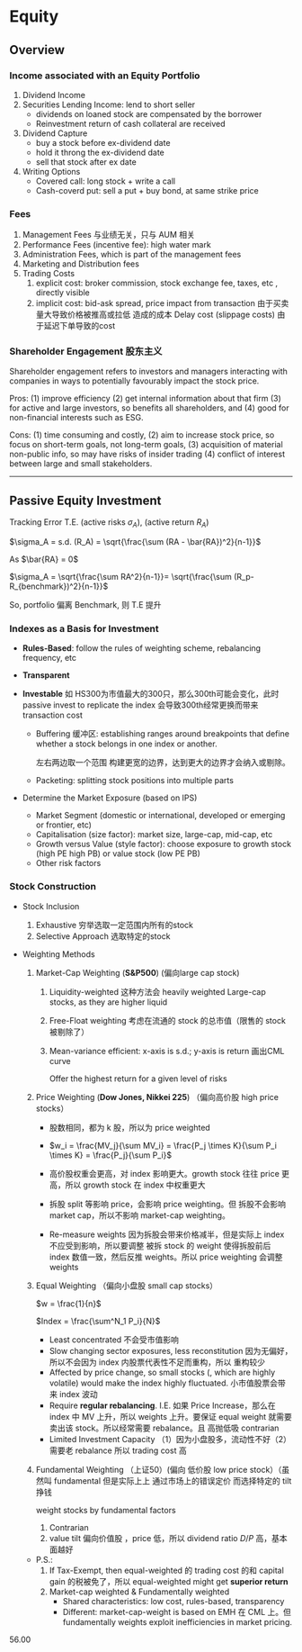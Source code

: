 # Equity

## Overview

### Income associated with an Equity Portfolio

1. Dividend Income
2. Securities Lending Income: lend to short seller
   - dividends on loaned stock are compensated by the borrower
   - Reinvestment return of cash collateral are received
3. Dividend Capture 
   - buy a stock before ex-dividend date
   - hold it throng the ex-dividend date
   - sell that stock after ex date
4. Writing Options 
   - Covered call: long stock + write a call
   - Cash-coverd put: sell a put + buy bond, at same strike price

### Fees

1. Management Fees 与业绩无关，只与 AUM 相关
2. Performance Fees (incentive fee): high water mark
3. Administration Fees, which is part of the management fees
4. Marketing and Distribution fees
5. Trading Costs 
    1. explicit cost: broker commission, stock exchange fee, taxes, etc  , directly visible
    2. implicit cost: bid-ask spread, price impact from transaction 由于买卖量大导致价格被推高或拉低 造成的成本 Delay cost (slippage costs) 由于延迟下单导致的cost

### Shareholder Engagement 股东主义

Shareholder engagement refers to investors and managers interacting with companies in ways to potentially favourably impact the stock price.

Pros: (1) improve efficiency (2) get internal information about that firm (3) for active and large investors, so benefits all shareholders, and (4) good for non-financial interests such as ESG.

Cons: (1) time consuming and costly, (2) aim to increase stock price, so focus on short-term goals, not long-term goals, (3) acquisition of material non-public info, so may have risks of insider trading (4) conflict of interest between large and small stakeholders.

---

## Passive Equity Investment

Tracking Error T.E. (active risks $\sigma_A$), (active return $R_A$)

$\sigma_A = s.d. (R_A) = \sqrt{\frac{\sum (RA - \bar{RA})^2}{n-1}}$ 

As $\bar{RA} = 0$

$\sigma_A = \sqrt{\frac{\sum RA^2}{n-1}}= \sqrt{\frac{\sum (R_p- R_{benchmark})^2}{n-1}}$

So, portfolio 偏离 Benchmark, 则 T.E 提升

### Indexes as a Basis for Investment

- **Rules-Based**: follow the rules of weighting scheme, rebalancing frequency, etc

- **Transparent**

- **Investable** 如 HS300为市值最大的300只，那么300th可能会变化，此时 passive invest to replicate the index 会导致300th经常更换而带来transaction cost

    - Buffering 缓冲区: establishing ranges around breakpoints that define whether a stock belongs in one index or another.

        左右两边取一个范围 构建更宽的边界，达到更大的边界才会纳入或剔除。

    - Packeting: splitting stock positions into multiple parts 

- Determine the Market Exposure (based on IPS)
    - Market Segment (domestic or international, developed or emerging  or frontier, etc)
    - Capitalisation (size factor): market size, large-cap, mid-cap, etc
    - Growth versus Value (style factor): choose exposure to growth stock (high PE high PB) or value stock (low PE PB)
    - Other risk factors

### Stock Construction

- Stock Inclusion

    1. Exhaustive 穷举选取一定范围内所有的stock
    2. Selective Approach 选取特定的stock

- Weighting Methods

    1. Market-Cap Weighting (**S&P500**) (偏向large cap stock)

        1. Liquidity-weighted 这种方法会 heavily weighted Large-cap stocks, as they are higher liquid

        2. Free-Float weighting 考虑在流通的 stock 的总市值（限售的 stock 被剔除了）

        3. Mean-variance efficient: x-axis is s.d.; y-axis is return 画出CML curve

            Offer the highest return for a given level of risks

    2. Price Weighting (**Dow Jones, Nikkei 225**) （偏向高价股 high price stocks）

        - 股数相同，都为 k 股，所以为 price weighted

        - $w_i = \frac{MV_j}{\sum MV_i} = \frac{P_j \times K}{\sum P_i \times K} = \frac{P_j}{\sum P_i}$

        - 高价股权重会更高，对 index 影响更大。growth stock 往往 price 更高，所以 growth stock 在 index 中权重更大
        - 拆股 split 等影响 price，会影响 price weighting。但 拆股不会影响 market cap，所以不影响 market-cap weighting。
        - Re-measure weights 因为拆股会带来价格减半，但是实际上 index 不应受到影响，所以要调整 被拆 stock 的 weight 使得拆股前后 index 数值一致，然后反推 weights。所以 price weighting 会调整 weights

    3. Equal Weighting （偏向小盘股 small cap stocks）

        $w = \frac{1}{n}$

        $Index = \frac{\sum^N_1 P_i}{N}$

        - Least concentrated 不会受市值影响
        - Slow changing sector exposures, less reconstitution 因为无偏好，所以不会因为 index 内股票代表性不足而重构，所以 重构较少
        - Affected by price change, so small stocks (, which are highly volatile) would make the index highly fluctuated. 小市值股票会带来 index 波动
        - Require **regular rebalancing**. I.E. 如果 Price Increase，那么在 index 中 MV 上升，所以 weights 上升。要保证 equal weight 就需要 卖出该 stock。所以经常需要 rebalance。且 高抛低吸 contrarian
        - Limited Investment Capacity （1）因为小盘股多，流动性不好（2）需要老 rebalance 所以 trading cost 高

    4. Fundamental Weighting （上证50）(偏向 低价股 low price stock）（虽然叫 fundamental 但是实际上上 通过市场上的错误定价 而选择特定的 tilt 挣钱

        weight stocks by fundamental factors

        1. Contrarian 
        2. value tilt 偏向价值股 ，price 低，所以 dividend ratio $D/P$ 高，基本面越好

    - P.S.:
        1. If Tax-Exempt, then equal-weighted 的 trading cost 的和 capital gain 的税被免了，所以 equal-weighted might get **superior return**
        2. Market-cap weighted & Fundamentally weighted
            - Shared characteristics: low cost, rules-based, transparency
            - Different: market-cap-weight is based on EMH 在 CML 上。但 fundamentally weights exploit inefficiencies in market pricing.

56.00